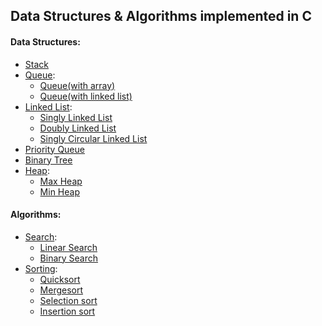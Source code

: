 ## Data Structures &amp; Algorithms implemented in C

#### Data Structures:
 - [Stack](data_structures/stack/stack.c)
 - [Queue](data_structures/queue/):
	 - [Queue(with array)](data_structures/queue/queue_array.c.c)
	 - [Queue(with linked list)](data_structures/queue/queue_linked_list.c)
 - [Linked List](data_structures/linked_list/):
	 - [Singly Linked List](data_structures/linked_list/singly.c)
	 - [Doubly Linked List](data_structures/linked_list/doubly.c)
	 - [Singly Circular Linked List](data_structures/linked_list/singly_circular.c)
 - [Priority Queue](data_structures/priority_queue/priority_queue.c)
 - [Binary Tree](data_structures/binary_tree/binary_tree.c)
 - [Heap](data_structures/heap/):
	 - [Max Heap](data_structures/heap/max_heap.c)
	 - [Min Heap](data_structures/heap/min_heap.c)

#### Algorithms:
 - [Search](algorithms/search/):
	 - [Linear Search](algorithms/search/linear_search.c)
	 - [Binary Search](algorithms/search/binary_search.c)
 - [Sorting](algorithms/sorting/):
	 - [Quicksort](algorithms/sorting/quick_sort.c)
	 - [Mergesort](algorithms/sorting/merge_sort.c)
	 - [Selection sort](algorithms/sorting/selection_sort.c)
	 - [Insertion sort](algorithms/sorting/insertion_sort.c)
